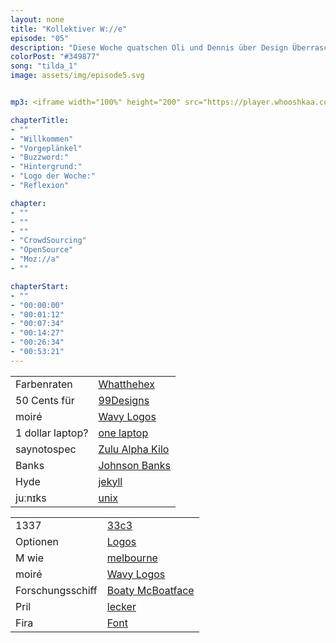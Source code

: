```yaml
---
layout: none
title: "Kollektiver W://e"
episode: "05"
description: "Diese Woche quatschen Oli und Dennis über Design Überraschungen, die Crowd, Quellen und offen gelegten Echsenaugen"
colorPost: "#349877"
song: "tilda_1"
image: assets/img/episode5.svg


mp3: <iframe width="100%" height="200" src="https://player.whooshkaa.com/player/episode/id/93298?visual=true" frameborder="0"></iframe>

chapterTitle:
- ""
- "Willkommen"
- "Vorgeplänkel"
- "Buzzword:"
- "Hintergrund:"
- "Logo der Woche:"
- "Reflexion"

chapter:
- ""
- ""
- ""
- "CrowdSourcing"
- "OpenSource"
- "Moz://a"
- ""

chapterStart:
- ""
- "00:00:00"
- "00:01:12"
- "00:07:34"
- "00:14:27"
- "00:26:34"
- "00:53:21"
---
```


<!-- nach 8 einträgen ein neues table erstellen, danke :) !-->

| | |
|:-|:-|
| Farbenraten | [Whatthehex](http://yizzle.com/whatthehex/) |
| 50 Cents für | [99Designs](https://99designs.de/) |
| moiré | [Wavy Logos](http://www.theverge.com/2015/1/23/7876777/sonos-sound-wave-logo) |
| 1 dollar laptop? | [one laptop](http://one.laptop.org/)  |
| saynotospec | [Zulu Alpha Kilo](https://www.youtube.com/watch?v=essNmNOrQto&feature=youtu.be)  |
| Banks | [Johnson Banks](http://johnsonbanks.co.uk/)  |
| Hyde | [jekyll](https://jekyllrb.com/)  |
| juːnɪks | [unix](https://de.wikipedia.org/wiki/Unix)  |

| | |
|:-|:-|
| 1337 | [33c3](https://media.ccc.de/c/33c3)  |
| Optionen | [Logos](http://johnsonbanks.co.uk/thoughtfortheweek/our-first-design-routes-for-mozilla/)  |
| M wie | [melbourne](https://www.behance.net/gallery/276451/city-of-melbourne)  |
| moiré | [Wavy Logos](http://www.theverge.com/2015/1/23/7876777/sonos-sound-wave-logo) |
| Forschungsschiff | [Boaty McBoatface](http://www.spiegel.de/wissenschaft/technik/britisches-forschungsschiff-soll-boaty-mcboatface-heissen-a-1087759.html) |
| Pril | [lecker](http://www.spiegel.de/netzwelt/web/virale-werbefallen-pril-schmeckt-nach-haehnchen-a-756532.html) |
| Fira | [Font](https://mozilla.github.io/Fira/) |

